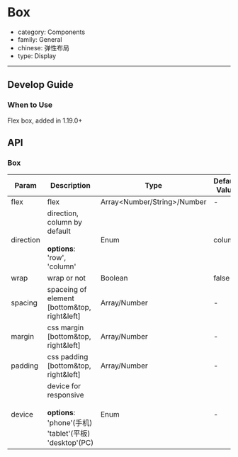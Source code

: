 # Box

-   category: Components
-   family: General
-   chinese: 弹性布局
-   type: Display

---

## Develop Guide

### When to Use
Flex box, added in 1.19.0+

## API

### Box

| Param     | Description                                                                         | Type       | Default Value      |
| --------- | -------------------------------------------------------------------------------- | ------------------------------ | ------ |
| flex      | flex                                                                             | Array<Number/String>/Number | -      |
| direction | direction, column by default<br><br>**options**:<br>'row', 'column'                    | Enum                           | column |
| wrap      | wrap or not                                                                             | Boolean                        | false  |
| spacing   | spaceing of element [bottom&top, right&left]                                                 | Array<Number>/Number        | -      |
| margin    | css margin [bottom&top, right&left]                                               | Array<Number>/Number        | -      |
| padding   | css padding [bottom&top, right&left]                                              | Array<Number>/Number        | -      |
| device    | device for responsive <br><br>**options**:<br>'phone'(手机)<br>'tablet'(平板)<br>'desktop'(PC) | Enum                           | -      |
